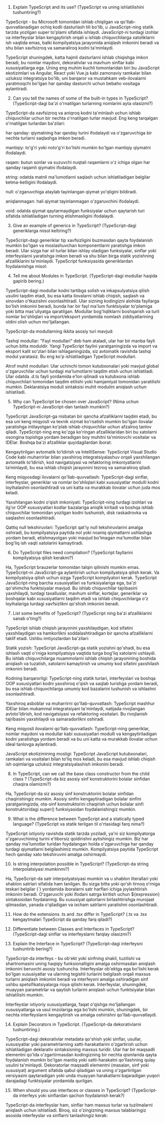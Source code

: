 1. Explain TypeScript and its use?
(TypeScript va uning ishlatilishini tushuntiring?)

TypeScript - bu Microsoft tomonidan ishlab chiqilgan va qo'llab-quvvatlanadigan ochiq kodli dasturlash tili bo'lib, u JavaScript-ning statik tarzda yozilgan super to'plami sifatida ishlaydi. JavaScript-ni turdagi izohlar va interfeyslar bilan kengaytirish orqali u ishlab chiquvchilarga xatoliklarni ish vaqtida emas, balki kompilyatsiya jarayonida aniqlash imkonini beradi va shu bilan xavfsizroq va samaraliroq kodni ta'minlaydi.

TypeScript shuningdek, katta hajmli dasturlarni ishlab chiqishga imkon beradi, bu nomlar maydoni, dekorativlar va mavhum sinflar kabi xususiyatlarga ega. Uning eng muhim kuchli tomonlaridan biri bu JavaScript ekotizimlari va Angular, React yoki Vue.js kabi zamonaviy ramkalar bilan uzluksiz integratsiya bo'lib, uni barqaror va mustahkam veb-ilovalarni yaratmoqchi bo'lgan har qanday dasturchi uchun bebaho vositaga aylantiradi.

2. Can you tell the names of some of the built-in types in TypeScript?
(TypeScript-dagi ba'zi o'rnatilgan turlarning nomlarini ayta olasizmi?)

TypeScript-da xavfsizroq va aniqroq kodni ta'minlash uchun ishlab chiquvchilar uchun bir nechta o'rnatilgan turlar mavjud. Eng keng tarqalgan o'rnatilgan turlardan ba'zilari:

har qanday: qiymatning har qanday turini ifodalaydi va o'zgaruvchiga bir nechta turlarni saqlashga imkon beradi.

mantiqiy: to'g'ri yoki noto'g'ri bo'lishi mumkin bo'lgan mantiqiy qiymatni ifodalaydi.

raqam: butun sonlar va suzuvchi nuqtali raqamlarni o'z ichiga olgan har qanday raqamli qiymatni ifodalaydi.

string: odatda matnli ma'lumotlarni saqlash uchun ishlatiladigan belgilar ketma-ketligini ifodalaydi.

null: o'zgaruvchiga ataylab tayinlangan qiymat yo'qligini bildiradi.

aniqlanmagan: hali qiymat tayinlanmagan o'zgaruvchini ifodalaydi.

void: odatda qiymat qaytarmaydigan funksiyalar uchun qaytarish turi sifatida ishlatiladigan turning etishmasligini ifodalaydi.

3. Give an example of generics in TypeScript?
(TypeScript-dagi generiklarga misol keltiring?)

TypeScript-dagi generiklar tip xavfsizligini buzmasdan qayta foydalanish mumkin bo'lgan va moslashuvchan komponentlarni yaratishga imkon beradi. Ular sizga har xil turlar bilan ishlay oladigan funksiyalar, sinflar yoki interfeyslarni yaratishga imkon beradi va shu bilan birga statik yozishning afzalliklarini ta'minlaydi. TypeScript funksiyasida generiklardan foydalanishga misol:

4. Tell me about Modules in TypeScript.
(TypeScript-dagi modullar haqida gapirib bering.)

TypeScript-dagi modullar kodni tartibga solish va inkapsulyatsiya qilish usulini taqdim etadi, bu esa katta ilovalarni ishlab chiqish, saqlash va sinovdan o'tkazishni osonlashtiradi. Ular sizning kodingizni alohida fayllarga bo'lish imkonini beradi, bunda har bir fayl ma'lum funktsiyalar to'plamiga yoki bitta mas'uliyatga qaratilgan. Modullar bog'liqliklarni boshqarish va turli nomlar bo'shliqlari va import/eksport yordamida nomlash ziddiyatlarining oldini olish uchun mo'ljallangan.

TypeScript-da modullarning ikkita asosiy turi mavjud:

Tashqi modullar: "Fayl modullari" deb ham ataladi, ular har bir manba fayli uchun bitta moduldir. Yangi TypeScript faylini yaratganingizda va import va eksport kalit so'zlari bilan ishlaganingizda, siz avtomatik ravishda tashqi modul yaratasiz. Bu eng ko'p ishlatiladigan TypeScript modullari.

Atrof muhit modullari: Ular uchinchi tomon kutubxonalari yoki mavjud global o'zgaruvchilar uchun turdagi ma'lumotlarni taqdim etish uchun ishlatiladi. Ular odatda .d.ts fayli yordamida e'lon qilinadi va kutubxona ishlab chiquvchilari tomonidan taqdim etilishi yoki hamjamiyat tomonidan yaratilishi mumkin. Deklaratsiya moduli sintaksisi muhit modulini aniqlash uchun ishlatiladi.

5. Why can TypeScript be chosen over JavaScript?
(Nima uchun TypeScript-ni JavaScript-dan tanlash mumkin?)

TypeScript JavaScript-ga nisbatan bir qancha afzalliklarni taqdim etadi, bu esa uni keng miqyosli va texnik xizmat ko'rsatish mumkin bo'lgan ilovalar yaratishga intilayotgan ko'plab ishlab chiquvchilar uchun afzalroq tanlov qiladi. TypeScript-ning eng ko'zga ko'ringan afzalliklaridan biri bu xatolarni osongina topishga yordam beradigan boy muhitni ta'minlovchi vositalar va IDElar. Boshqa ba'zi afzalliklar quyidagilardan iborat:

Kengaytirilgan avtomatik toʻldirish va IntelliSense: TypeScript Visual Studio Code kabi muharrirlar bilan yaxshiroq integratsiyalashuv orqali yaxshilangan avtomatik toʻldirish, kod navigatsiyasi va refaktoring imkoniyatlarini taʼminlaydi, bu esa ishlab chiqish jarayonini tezroq va samaraliroq qiladi.

Keng miqyosdagi ilovalarni qo'llab-quvvatlash: TypeScript-dagi sinflar, interfeyslar, generiklar va nomlar bo'shliqlari kabi xususiyatlar modulli kodni loyihalashni osonlashtiradi va uni katta va murakkab ilovalar uchun juda mos keladi.

Yaxshilangan kodni o'qish imkoniyati: TypeScript-ning turdagi izohlari va ilg'or OOP xususiyatlari kodlar bazalariga aniqlik kiritadi va boshqa ishlab chiquvchilar tomonidan yozilgan kodni tushunish, disk raskadrovka va saqlashni osonlashtiradi.

Qattiq null tekshiruvlari: TypeScript qat'iy null tekshiruvlarini amalga oshiradi, bu kompilyatsiya paytida nol yoki noaniq qiymatlarni ushlashga yordam beradi, etishmayotgan yoki mavjud bo'lmagan ma'lumotlar bilan bog'liq ish vaqti xatolarini kamaytiradi.

6. Do TypeScript files need compilation?
(TypeScript fayllarini kompilyatsiya qilish kerakmi?)

Ha, TypeScript brauzerlar tomonidan talqin qilinishi mumkin emas. TypeScript-ni JavaScript-ga aylantirish uchun kompilyatsiya qilish kerak. Va kompilyatsiya qilish uchun sizga TypeScript kompilyatori kerak. TypeScript JavaScript-ning barcha xususiyatlari va funksiyalariga ega, ba'zi qo'shimcha funktsiyalar mavjud. Bu ishlab chiquvchilar tajribasini yaxshilaydi, turdagi taxalluslar, mavhum sinflar, kortejlar, generiklar va boshqalar kabi xususiyatlarni taqdim etadi va ishlab chiquvchilarga o'z loyihalariga turdagi xavfsizlikni qo'shish imkonini beradi.

7. List some benefits of TypeScript?
(TypeScript ning ba'zi afzalliklarini sanab o'ting?)

TypeScript ishlab chiqish jarayonini yaxshilaydigan, kod sifatini yaxshilaydigan va hamkorlikni soddalashtiradigan bir qancha afzalliklarni taklif etadi. Ushbu imtiyozlardan ba'zilari:

Statik yozish: TypeScript JavaScript-ga statik yozishni qo'shadi, bu esa ishlash vaqti o'rniga kompilyatsiya vaqtida turga bog'liq xatolarni ushlaydi. Bu ishlab chiquvchilarga muammolarni ishlab chiqish jarayonining boshida aniqlash va tuzatish, xatolarni kamaytirish va umumiy kod sifatini yaxshilash imkonini beradi.

Kodning barqarorligi: TypeScript-ning statik turlari, interfeyslari va boshqa OOP xususiyatlari kodni yaxshiroq o'qish va saqlab turishga yordam beradi, bu esa ishlab chiquvchilarga umumiy kod bazalarini tushunish va ishlashni osonlashtiradi.

Yaxshiroq asboblar va muharrirni qo'llab-quvvatlash: TypeScript mashhur IDElar bilan mukammal integratsiyani ta'minlaydi, natijada rivojlangan avtoto'ldirish, kod navigatsiyasi va refaktoring vositalari. Bu rivojlanish tajribasini yaxshilaydi va samaradorlikni oshiradi.

Keng miqyosli ilovalarni qo'llab-quvvatlash: TypeScript-ning generiklar, nomlar maydoni va modullar kabi xususiyatlari modulli va kengaytiriladigan kodni yaratishga yordam beradi va bu uni katta va murakkab ilovalar uchun ideal tanlovga aylantiradi.

JavaScript ekotizimining mosligi: TypeScript JavaScript kutubxonalari, ramkalari va vositalari bilan toʻliq mos keladi, bu esa mavjud ishlab chiqish ish oqimlariga uzluksiz integratsiyalashish imkonini beradi.

8. In TypeScript, can we call the base class constructor from the child class ?
(TypeScript-da biz asosiy sinf konstruktorini bolalar sinfidan chaqira olamizmi?)

Ha, TypeScript-da siz asosiy sinf konstruktorini bolalar sinfidan chaqirishingiz mumkin. Asosiy sinfni kengaytiradigan bolalar sinfini yaratganingizda, ota-sinf konstruktorini chaqirish uchun bolalar sinfi konstruktoridagi super() funksiyasidan foydalanishingiz mumkin.

9. What is the difference between TypeScript and a statically typed language?
(TypeScript va statik terilgan til o'rtasidagi farq nima?)

TypeScript ixtiyoriy ravishda statik tarzda yoziladi, ya'ni siz kompilyatorga o'zgaruvchining turini e'tiborsiz qoldirishni aytishingiz mumkin. Biz har qanday ma'lumotlar turidan foydalangan holda o'zgaruvchiga har qanday turdagi qiymatlarni belgilashimiz mumkin. Kompilyatsiya paytida TypeScript hech qanday xato tekshiruvini amalga oshirmaydi.

10. Is string interpolation possible in TypeScript?
(TypeScript-da string interpolatsiyasi mumkinmi?)

Ha, TypeScript-da satr interpolyatsiyasi mumkin va u shablon literallari yoki shablon satrlari sifatida ham tanilgan. Bu sizga bitta yoki qoʻsh tirnoq oʻrniga teskari belgilar (`) yordamida iboralarni satr harflari ichiga joylashtirish imkonini beradi. Oʻzgaruvchi yoki ifodani satrga kiritish uchun ${expression} sintaksisidan foydalaning. Bu xususiyat qatorlarni birlashtirishga murojaat qilmasdan, yanada o'qiladigan va ixcham satrlarni yaratishni osonlashtiradi.

11. How do the extensions .ts and .tsx differ in TypeScript?
(.ts va .tsx kengaytmalari TypeScript da qanday farq qiladi?)

12. Differentiate between Classes and Interfaces in TypeScript?
(TypeScript-dagi sinflar va interfeyslarni farqlay olasizmi?)

13. Explain the Interface in TypeScript?
(TypeScript-dagi interfeysni tushuntirib bering?)

TypeScript-da interfeys - bu ob'ekt yoki sinfning shakli, tuzilishi va shartnomasini uning haqiqiy funksionalligini amalga oshirmasdan aniqlash imkonini beruvchi asosiy tushuncha. Interfeyslar ob'ektga ega bo'lishi kerak bo'lgan xususiyatlar va ularning tegishli turlarini belgilash orqali maxsus turlarni aniqlash imkonini beradi va interfeysni amalga oshiradigan sinf ushbu spetsifikatsiyalarga rioya qilishi kerak. Interfeyslar, shuningdek, muayyan parametrlar va qaytish turlarini aniqlash uchun funktsiyalar bilan ishlatilishi mumkin.

Interfeyslar ixtiyoriy xususiyatlarga, faqat o'qishga mo'ljallangan xususiyatlarga va usul imzolariga ega bo'lishi mumkin, shuningdek, bir nechta interfeyslarni kengaytirish va amalga oshirishni qo'llab-quvvatlaydi.

14. Explain Decorators in TypeScript.
(TypeScript-da dekorativlarni tushuntiring.)

TypeScript-dagi dekorativlar metadata qo'shish yoki sinflar, usullar, xususiyatlar yoki parametrlarning xatti-harakatlarini o'zgartirish uchun ishlatiladigan deklarativ sintaksisning maxsus turidir. Ular har bir maqsadli elementni qo'lda o'zgartirmasdan kodingizning bir nechta qismlarida qayta foydalanish mumkin bo'lgan mantiq yoki xatti-harakatni qo'llashning qulay usulini ta'minlaydi. Dekoratorlar maqsadli elementni (masalan, sinf yoki xususiyat) argument sifatida qabul qiladigan va uning o'zgartirilgan versiyasini qaytaradigan yoki unda muayyan harakatlarni bajaradigan yuqori darajadagi funktsiyalar yordamida qurilgan.

15. When should you use interfaces or classes in TypeScript?
(TypeScript-da interfeys yoki sinflardan qachon foydalanish kerak?)

TypeScript-da interfeyslar ham, sinflar ham maxsus turlar va tuzilmalarni aniqlash uchun ishlatiladi. Biroq, siz o'zingizning maxsus talablaringiz asosida interfeyslar va sinflarni tanlashingiz kerak:

